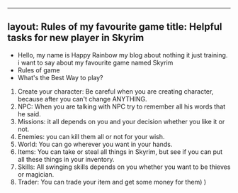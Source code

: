  ---
layout: Rules of my favourite game
title: Helpful tasks for new player in Skyrim 
---

* Hello, my name is Happy Rainbow my blog about nothing it just training.
 i want to say about my favourite game named Skyrim
* Rules of game
* What's the Best Way to play?
1. Create your character:
Be careful when you are creating character, because after you can't change ANYTHING.
2. NPC:
When you are talking with NPC try to remember all his words that he said.
3. Missions:
it all depends on you and your decision whether you like it or not.
4. Enemies:
you can kill them all or not for your wish.
5. World:
You can go wherever you want in your hands.
6. Items:
You can take or steal all things in Skyrim, but see if you can put all these things in your inventory.
7. Skills:
All swinging skills depends on you whether you want to be thieves or magician.
8. Trader:
You can trade your item and get some money for them)
)
